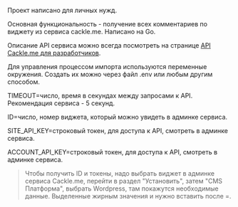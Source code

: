 Проект написано для личных нужд.

Основная функциональность - получение всех комментариев по виджету из сервиса cackle.me. Написано на Go.

Описание API сервиса можно всегда посмотреть на странице [API Cackle.me для разработчиков](https://cackle.me/help/widget-api).

Для управления процессом импорта используются переменные окружения. Создать их можно через файл .env или любым другим способом.

TIMEOUT=число, время в секундах между запросами к API. Рекомендация сервиса - 5 секунд.

ID=число, номер виджета, который можно увидеть в админке сервиса.

SITE_API_KEY=строковый токен, для доступа к API, смотреть в админке сервиса.

ACCOUNT_API_KEY=строковый токен, для доступа к API, смотреть в админке сервиса.

>Чтобы получить ID и токены, надо выбрать виджет в админке сервиса Cackle.me, перейти в раздел "Установить", затем "CMS Платформа", выбрать Wordpress, там покажутся необходимые данные. Выделенные жирным значения и нужно вставить после =.